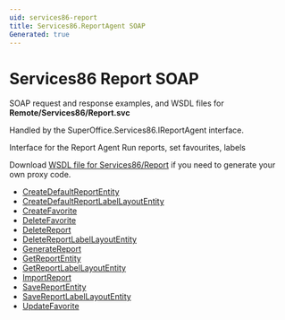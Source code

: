 ```yaml
---
uid: services86-report
title: Services86.ReportAgent SOAP
Generated: true
---
```


# Services86 Report SOAP

SOAP request and response examples, and WSDL files for **Remote/Services86/Report.svc**

Handled by the <see cref="T:SuperOffice.Services86.IReportAgent">SuperOffice.Services86.IReportAgent</see> interface.

Interface for the Report Agent
Run reports, set favourites, labels

Download [WSDL file for Services86/Report](../Services86-Report.md) if you need to generate your own proxy code.

* [CreateDefaultReportEntity](CreateDefaultReportEntity.md)
* [CreateDefaultReportLabelLayoutEntity](CreateDefaultReportLabelLayoutEntity.md)
* [CreateFavorite](CreateFavorite.md)
* [DeleteFavorite](DeleteFavorite.md)
* [DeleteReport](DeleteReport.md)
* [DeleteReportLabelLayoutEntity](DeleteReportLabelLayoutEntity.md)
* [GenerateReport](GenerateReport.md)
* [GetReportEntity](GetReportEntity.md)
* [GetReportLabelLayoutEntity](GetReportLabelLayoutEntity.md)
* [ImportReport](ImportReport.md)
* [SaveReportEntity](SaveReportEntity.md)
* [SaveReportLabelLayoutEntity](SaveReportLabelLayoutEntity.md)
* [UpdateFavorite](UpdateFavorite.md)

